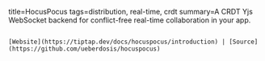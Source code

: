 title=HocusPocus
tags=distribution, real-time, crdt
summary=A CRDT Yjs WebSocket backend for conflict-free real-time collaboration in your app.
~~~~~~

[Website](https://tiptap.dev/docs/hocuspocus/introduction) | [Source](https://github.com/ueberdosis/hocuspocus)

